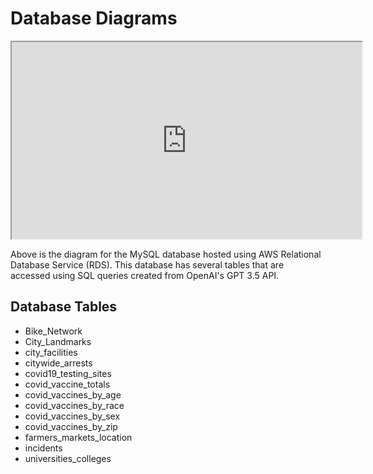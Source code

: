 # Database Diagrams

<iframe width="560" height="315" src='https://dbdiagram.io/e/66295d5f03593b6b61e3329a/66295de503593b6b61e33cb7'> </iframe>

Above is the diagram for the MySQL database hosted using AWS Relational Database Service (RDS). This database has several tables that are accessed using SQL queries created from OpenAI's GPT 3.5 API.

<h2>Database Tables</h2>

<ul>
  <li>Bike_Network</li>
  <li>City_Landmarks</li>
  <li>city_facilities</li>
  <li>citywide_arrests</li>
  <li>covid19_testing_sites</li>
  <li>covid_vaccine_totals</li>
  <li>covid_vaccines_by_age</li>
  <li>covid_vaccines_by_race</li>
  <li>covid_vaccines_by_sex</li>
  <li>covid_vaccines_by_zip</li>
  <li>farmers_markets_location</li>
  <li>incidents</li>
  <li>universities_colleges</li>
</ul>
